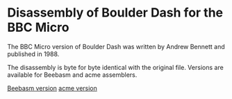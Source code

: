 # Disassembly of Boulder Dash for the BBC Micro

The BBC Micro version of Boulder Dash was written by Andrew Bennett and published in 1988.

The disassembly is byte for byte identical with the original file. Versions are available for Beebasm and acme assemblers.

[Beebasm version](source/___1____beebasm.asm)
[acme version](source/___1___.asm)
